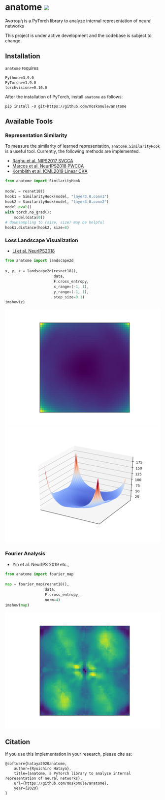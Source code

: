 # anatome ![](https://github.com/moskomule/anatome/workflows/pytest/badge.svg)

Ἀνατομή is a PyTorch library to analyze internal representation of neural networks

This project is under active development and the codebase is subject to change.

## Installation

`anatome` requires

```
Python>=3.9.0
PyTorch>=1.9.0
torchvision>=0.10.0
```

After the installation of PyTorch, install `anatome` as follows:

```
pip install -U git+https://github.com/moskomule/anatome
```

## Available Tools

### Representation Similarity

To measure the similarity of learned representation, `anatome.SimilarityHook` is a useful tool. Currently, the following
methods are implemented.

- [Raghu et al. NIPS2017 SVCCA](https://papers.nips.cc/paper/7188-svcca-singular-vector-canonical-correlation-analysis-for-deep-learning-dynamics-and-interpretability)
- [Marcos et al. NeurIPS2018 PWCCA](https://papers.nips.cc/paper/7815-insights-on-representational-similarity-in-neural-networks-with-canonical-correlation)
- [Kornblith et al. ICML2019 Linear CKA](http://proceedings.mlr.press/v97/kornblith19a.html)

```python
from anatome import SimilarityHook

model = resnet18()
hook1 = SimilarityHook(model, "layer3.0.conv1")
hook2 = SimilarityHook(model, "layer3.0.conv2")
model.eval()
with torch.no_grad():
    model(data[0])
# downsampling to (size, size) may be helpful
hook1.distance(hook2, size=8)
```

### Loss Landscape Visualization

- [Li et al. NeurIPS2018](https://papers.nips.cc/paper/7875-visualizing-the-loss-landscape-of-neural-nets)

```python
from anatome import landscape2d

x, y, z = landscape2d(resnet18(),
                      data,
                      F.cross_entropy,
                      x_range=(-1, 1),
                      y_range=(-1, 1),
                      step_size=0.1)
imshow(z)
```

![](assets/landscape2d.svg)
![](assets/landscape3d.svg)

### Fourier Analysis

- Yin et al. NeurIPS 2019 etc.,

```python
from anatome import fourier_map

map = fourier_map(resnet18(),
                  data,
                  F.cross_entropy,
                  norm=4)
imshow(map)
```

![](assets/fourier.svg)

## Citation

If you use this implementation in your research, please cite as:

```
@software{hataya2020anatome,
    author={Ryuichiro Hataya},
    title={anatome, a PyTorch library to analyze internal representation of neural networks},
    url={https://github.com/moskomule/anatome},
    year={2020}
}
```